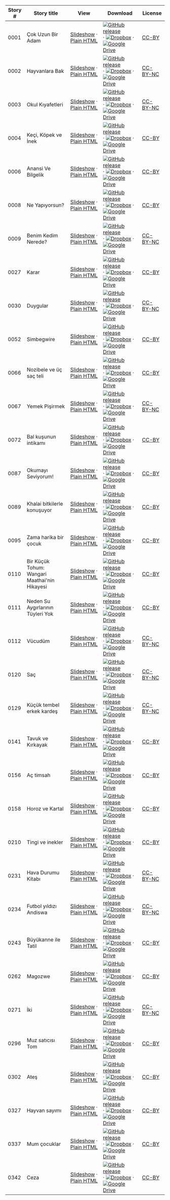 Story # | Story title | View | Download | License
-------- | -----------  |:-------:| ---------------- | -------
0001 | Çok Uzun Bir Adam | <a href="https://global-asp.github.io/stories/tr/0001_çok-uzun-bir-adam_slides.html" target="_blank">Slideshow</a> · [Plain HTML](https://global-asp.github.io/stories/tr/0001_çok-uzun-bir-adam.html) | [![GitHub release](https://cloud.githubusercontent.com/assets/9295750/9483128/0e089e5e-4b51-11e5-98ca-6da5cef156a7.png "GitHub release")]() · [![Dropbox](https://cloud.githubusercontent.com/assets/9295750/10150606/3f5ae2dc-65f5-11e5-8f63-841c51cc1cde.png "Dropbox")]() · [![Google Drive](https://cloud.githubusercontent.com/assets/9295750/9473522/1d6fdde4-4b10-11e5-98f5-aa6c6b04a08e.png "Google Drive")](https://drive.google.com/open?id=0B59ZADK9EsbsbXJHQjNEY1JkdlU) | [CC-BY](https://creativecommons.org/licenses/by/3.0/)
0002 | Hayvanlara Bak | <a href="https://global-asp.github.io/stories/tr/0002_hayvanlara-bak_slides.html" target="_blank">Slideshow</a> · [Plain HTML](https://global-asp.github.io/stories/tr/0002_hayvanlara-bak.html) | [![GitHub release](https://cloud.githubusercontent.com/assets/9295750/9483128/0e089e5e-4b51-11e5-98ca-6da5cef156a7.png "GitHub release")]() · [![Dropbox](https://cloud.githubusercontent.com/assets/9295750/10150606/3f5ae2dc-65f5-11e5-8f63-841c51cc1cde.png "Dropbox")]() · [![Google Drive](https://cloud.githubusercontent.com/assets/9295750/9473522/1d6fdde4-4b10-11e5-98f5-aa6c6b04a08e.png "Google Drive")](https://drive.google.com/open?id=0B59ZADK9EsbsbXJHQjNEY1JkdlU) | [CC-BY-NC](http://creativecommons.org/licenses/by-nc/3.0/)
0003 | Okul Kıyafetleri | <a href="https://global-asp.github.io/stories/tr/0003_okul-kıyafetleri_slides.html" target="_blank">Slideshow</a> · [Plain HTML](https://global-asp.github.io/stories/tr/0003_okul-kıyafetleri.html) | [![GitHub release](https://cloud.githubusercontent.com/assets/9295750/9483128/0e089e5e-4b51-11e5-98ca-6da5cef156a7.png "GitHub release")]() · [![Dropbox](https://cloud.githubusercontent.com/assets/9295750/10150606/3f5ae2dc-65f5-11e5-8f63-841c51cc1cde.png "Dropbox")]() · [![Google Drive](https://cloud.githubusercontent.com/assets/9295750/9473522/1d6fdde4-4b10-11e5-98f5-aa6c6b04a08e.png "Google Drive")](https://drive.google.com/open?id=0B59ZADK9EsbsbXJHQjNEY1JkdlU) | [CC-BY-NC](http://creativecommons.org/licenses/by-nc/3.0/)
0004 | Keçi, Köpek ve İnek | <a href="https://global-asp.github.io/stories/tr/0004_keçi-köpek-ve-i̇nek_slides.html" target="_blank">Slideshow</a> · [Plain HTML](https://global-asp.github.io/stories/tr/0004_keçi-köpek-ve-i̇nek.html) | [![GitHub release](https://cloud.githubusercontent.com/assets/9295750/9483128/0e089e5e-4b51-11e5-98ca-6da5cef156a7.png "GitHub release")]() · [![Dropbox](https://cloud.githubusercontent.com/assets/9295750/10150606/3f5ae2dc-65f5-11e5-8f63-841c51cc1cde.png "Dropbox")]() · [![Google Drive](https://cloud.githubusercontent.com/assets/9295750/9473522/1d6fdde4-4b10-11e5-98f5-aa6c6b04a08e.png "Google Drive")](https://drive.google.com/open?id=0B59ZADK9EsbsbXJHQjNEY1JkdlU) | [CC-BY](https://creativecommons.org/licenses/by/3.0/)
0006 | Anansi Ve Bilgelik | <a href="https://global-asp.github.io/stories/tr/0006_anansi-ve-bilgelik_slides.html" target="_blank">Slideshow</a> · [Plain HTML](https://global-asp.github.io/stories/tr/0006_anansi-ve-bilgelik.html) | [![GitHub release](https://cloud.githubusercontent.com/assets/9295750/9483128/0e089e5e-4b51-11e5-98ca-6da5cef156a7.png "GitHub release")]() · [![Dropbox](https://cloud.githubusercontent.com/assets/9295750/10150606/3f5ae2dc-65f5-11e5-8f63-841c51cc1cde.png "Dropbox")]() · [![Google Drive](https://cloud.githubusercontent.com/assets/9295750/9473522/1d6fdde4-4b10-11e5-98f5-aa6c6b04a08e.png "Google Drive")](https://drive.google.com/open?id=0B59ZADK9EsbsbXJHQjNEY1JkdlU) | [CC-BY](https://creativecommons.org/licenses/by/3.0/)
0008 | Ne Yapıyorsun? | <a href="https://global-asp.github.io/stories/tr/0008_ne-yapıyorsun_slides.html" target="_blank">Slideshow</a> · [Plain HTML](https://global-asp.github.io/stories/tr/0008_ne-yapıyorsun.html) | [![GitHub release](https://cloud.githubusercontent.com/assets/9295750/9483128/0e089e5e-4b51-11e5-98ca-6da5cef156a7.png "GitHub release")]() · [![Dropbox](https://cloud.githubusercontent.com/assets/9295750/10150606/3f5ae2dc-65f5-11e5-8f63-841c51cc1cde.png "Dropbox")]() · [![Google Drive](https://cloud.githubusercontent.com/assets/9295750/9473522/1d6fdde4-4b10-11e5-98f5-aa6c6b04a08e.png "Google Drive")](https://drive.google.com/open?id=0B59ZADK9EsbsbXJHQjNEY1JkdlU) | [CC-BY](https://creativecommons.org/licenses/by/3.0/)
0009 | Benim Kedim Nerede? | <a href="https://global-asp.github.io/stories/tr/0009_benim-kedim-nerede_slides.html" target="_blank">Slideshow</a> · [Plain HTML](https://global-asp.github.io/stories/tr/0009_benim-kedim-nerede.html) | [![GitHub release](https://cloud.githubusercontent.com/assets/9295750/9483128/0e089e5e-4b51-11e5-98ca-6da5cef156a7.png "GitHub release")]() · [![Dropbox](https://cloud.githubusercontent.com/assets/9295750/10150606/3f5ae2dc-65f5-11e5-8f63-841c51cc1cde.png "Dropbox")]() · [![Google Drive](https://cloud.githubusercontent.com/assets/9295750/9473522/1d6fdde4-4b10-11e5-98f5-aa6c6b04a08e.png "Google Drive")](https://drive.google.com/open?id=0B59ZADK9EsbsbXJHQjNEY1JkdlU) | [CC-BY-NC](http://creativecommons.org/licenses/by-nc/3.0/)
0027 | Karar | <a href="https://global-asp.github.io/stories/tr/0027_karar_slides.html" target="_blank">Slideshow</a> · [Plain HTML](https://global-asp.github.io/stories/tr/0027_karar.html) | [![GitHub release](https://cloud.githubusercontent.com/assets/9295750/9483128/0e089e5e-4b51-11e5-98ca-6da5cef156a7.png "GitHub release")]() · [![Dropbox](https://cloud.githubusercontent.com/assets/9295750/10150606/3f5ae2dc-65f5-11e5-8f63-841c51cc1cde.png "Dropbox")]() · [![Google Drive](https://cloud.githubusercontent.com/assets/9295750/9473522/1d6fdde4-4b10-11e5-98f5-aa6c6b04a08e.png "Google Drive")](https://drive.google.com/open?id=0B59ZADK9EsbsbXJHQjNEY1JkdlU) | [CC-BY](https://creativecommons.org/licenses/by/3.0/)
0030 | Duygular | <a href="https://global-asp.github.io/stories/tr/0030_duygular_slides.html" target="_blank">Slideshow</a> · [Plain HTML](https://global-asp.github.io/stories/tr/0030_duygular.html) | [![GitHub release](https://cloud.githubusercontent.com/assets/9295750/9483128/0e089e5e-4b51-11e5-98ca-6da5cef156a7.png "GitHub release")]() · [![Dropbox](https://cloud.githubusercontent.com/assets/9295750/10150606/3f5ae2dc-65f5-11e5-8f63-841c51cc1cde.png "Dropbox")]() · [![Google Drive](https://cloud.githubusercontent.com/assets/9295750/9473522/1d6fdde4-4b10-11e5-98f5-aa6c6b04a08e.png "Google Drive")](https://drive.google.com/open?id=0B59ZADK9EsbsbXJHQjNEY1JkdlU) | [CC-BY-NC](http://creativecommons.org/licenses/by-nc/3.0/)
0052 | Simbegwire | <a href="https://global-asp.github.io/stories/tr/0052_simbegwire_slides.html" target="_blank">Slideshow</a> · [Plain HTML](https://global-asp.github.io/stories/tr/0052_simbegwire.html) | [![GitHub release](https://cloud.githubusercontent.com/assets/9295750/9483128/0e089e5e-4b51-11e5-98ca-6da5cef156a7.png "GitHub release")]() · [![Dropbox](https://cloud.githubusercontent.com/assets/9295750/10150606/3f5ae2dc-65f5-11e5-8f63-841c51cc1cde.png "Dropbox")]() · [![Google Drive](https://cloud.githubusercontent.com/assets/9295750/9473522/1d6fdde4-4b10-11e5-98f5-aa6c6b04a08e.png "Google Drive")](https://drive.google.com/open?id=0B59ZADK9EsbsbXJHQjNEY1JkdlU) | [CC-BY](https://creativecommons.org/licenses/by/3.0/)
0066 | Nozibele ve üç saç teli | <a href="https://global-asp.github.io/stories/tr/0066_nozibele-ve-üç-saç-teli_slides.html" target="_blank">Slideshow</a> · [Plain HTML](https://global-asp.github.io/stories/tr/0066_nozibele-ve-üç-saç-teli.html) | [![GitHub release](https://cloud.githubusercontent.com/assets/9295750/9483128/0e089e5e-4b51-11e5-98ca-6da5cef156a7.png "GitHub release")]() · [![Dropbox](https://cloud.githubusercontent.com/assets/9295750/10150606/3f5ae2dc-65f5-11e5-8f63-841c51cc1cde.png "Dropbox")]() · [![Google Drive](https://cloud.githubusercontent.com/assets/9295750/9473522/1d6fdde4-4b10-11e5-98f5-aa6c6b04a08e.png "Google Drive")](https://drive.google.com/open?id=0B59ZADK9EsbsbXJHQjNEY1JkdlU) | [CC-BY](https://creativecommons.org/licenses/by/3.0/)
0067 | Yemek Pişirmek | <a href="https://global-asp.github.io/stories/tr/0067_yemek-pişirmek_slides.html" target="_blank">Slideshow</a> · [Plain HTML](https://global-asp.github.io/stories/tr/0067_yemek-pişirmek.html) | [![GitHub release](https://cloud.githubusercontent.com/assets/9295750/9483128/0e089e5e-4b51-11e5-98ca-6da5cef156a7.png "GitHub release")]() · [![Dropbox](https://cloud.githubusercontent.com/assets/9295750/10150606/3f5ae2dc-65f5-11e5-8f63-841c51cc1cde.png "Dropbox")]() · [![Google Drive](https://cloud.githubusercontent.com/assets/9295750/9473522/1d6fdde4-4b10-11e5-98f5-aa6c6b04a08e.png "Google Drive")](https://drive.google.com/open?id=0B59ZADK9EsbsbXJHQjNEY1JkdlU) | [CC-BY-NC](http://creativecommons.org/licenses/by-nc/3.0/)
0072 | Bal kuşunun intikamı | <a href="https://global-asp.github.io/stories/tr/0072_bal-kuşunun-intikamı_slides.html" target="_blank">Slideshow</a> · [Plain HTML](https://global-asp.github.io/stories/tr/0072_bal-kuşunun-intikamı.html) | [![GitHub release](https://cloud.githubusercontent.com/assets/9295750/9483128/0e089e5e-4b51-11e5-98ca-6da5cef156a7.png "GitHub release")]() · [![Dropbox](https://cloud.githubusercontent.com/assets/9295750/10150606/3f5ae2dc-65f5-11e5-8f63-841c51cc1cde.png "Dropbox")]() · [![Google Drive](https://cloud.githubusercontent.com/assets/9295750/9473522/1d6fdde4-4b10-11e5-98f5-aa6c6b04a08e.png "Google Drive")](https://drive.google.com/open?id=0B59ZADK9EsbsbXJHQjNEY1JkdlU) | [CC-BY](https://creativecommons.org/licenses/by/3.0/)
0087 | Okumayı Seviyorum! | <a href="https://global-asp.github.io/stories/tr/0087_okumayı-seviyorum_slides.html" target="_blank">Slideshow</a> · [Plain HTML](https://global-asp.github.io/stories/tr/0087_okumayı-seviyorum.html) | [![GitHub release](https://cloud.githubusercontent.com/assets/9295750/9483128/0e089e5e-4b51-11e5-98ca-6da5cef156a7.png "GitHub release")]() · [![Dropbox](https://cloud.githubusercontent.com/assets/9295750/10150606/3f5ae2dc-65f5-11e5-8f63-841c51cc1cde.png "Dropbox")]() · [![Google Drive](https://cloud.githubusercontent.com/assets/9295750/9473522/1d6fdde4-4b10-11e5-98f5-aa6c6b04a08e.png "Google Drive")](https://drive.google.com/open?id=0B59ZADK9EsbsbXJHQjNEY1JkdlU) | [CC-BY](https://creativecommons.org/licenses/by/3.0/)
0089 | Khalai bitkilerle konuşuyor | <a href="https://global-asp.github.io/stories/tr/0089_khalai-bitkilerle-konuşuyor_slides.html" target="_blank">Slideshow</a> · [Plain HTML](https://global-asp.github.io/stories/tr/0089_khalai-bitkilerle-konuşuyor.html) | [![GitHub release](https://cloud.githubusercontent.com/assets/9295750/9483128/0e089e5e-4b51-11e5-98ca-6da5cef156a7.png "GitHub release")]() · [![Dropbox](https://cloud.githubusercontent.com/assets/9295750/10150606/3f5ae2dc-65f5-11e5-8f63-841c51cc1cde.png "Dropbox")]() · [![Google Drive](https://cloud.githubusercontent.com/assets/9295750/9473522/1d6fdde4-4b10-11e5-98f5-aa6c6b04a08e.png "Google Drive")](https://drive.google.com/open?id=0B59ZADK9EsbsbXJHQjNEY1JkdlU) | [CC-BY](https://creativecommons.org/licenses/by/3.0/)
0095 | Zama harika bir çocuk | <a href="https://global-asp.github.io/stories/tr/0095_zama-harika-bir-çocuk_slides.html" target="_blank">Slideshow</a> · [Plain HTML](https://global-asp.github.io/stories/tr/0095_zama-harika-bir-çocuk.html) | [![GitHub release](https://cloud.githubusercontent.com/assets/9295750/9483128/0e089e5e-4b51-11e5-98ca-6da5cef156a7.png "GitHub release")]() · [![Dropbox](https://cloud.githubusercontent.com/assets/9295750/10150606/3f5ae2dc-65f5-11e5-8f63-841c51cc1cde.png "Dropbox")]() · [![Google Drive](https://cloud.githubusercontent.com/assets/9295750/9473522/1d6fdde4-4b10-11e5-98f5-aa6c6b04a08e.png "Google Drive")](https://drive.google.com/open?id=0B59ZADK9EsbsbXJHQjNEY1JkdlU) | [CC-BY](https://creativecommons.org/licenses/by/3.0/)
0110 | Bir Küçük Tohum: Wangari Maathai'nin Hikayesi | <a href="https://global-asp.github.io/stories/tr/0110_bir-küçük-tohum-wangari-maathainin-hikayesi_slides.html" target="_blank">Slideshow</a> · [Plain HTML](https://global-asp.github.io/stories/tr/0110_bir-küçük-tohum-wangari-maathainin-hikayesi.html) | [![GitHub release](https://cloud.githubusercontent.com/assets/9295750/9483128/0e089e5e-4b51-11e5-98ca-6da5cef156a7.png "GitHub release")]() · [![Dropbox](https://cloud.githubusercontent.com/assets/9295750/10150606/3f5ae2dc-65f5-11e5-8f63-841c51cc1cde.png "Dropbox")]() · [![Google Drive](https://cloud.githubusercontent.com/assets/9295750/9473522/1d6fdde4-4b10-11e5-98f5-aa6c6b04a08e.png "Google Drive")](https://drive.google.com/open?id=0B59ZADK9EsbsbXJHQjNEY1JkdlU) | [CC-BY](https://creativecommons.org/licenses/by/3.0/)
0111 | Neden Su Aygırlarının Tüyleri Yok | <a href="https://global-asp.github.io/stories/tr/0111_neden-su-aygırlarının-tüyleri-yok_slides.html" target="_blank">Slideshow</a> · [Plain HTML](https://global-asp.github.io/stories/tr/0111_neden-su-aygırlarının-tüyleri-yok.html) | [![GitHub release](https://cloud.githubusercontent.com/assets/9295750/9483128/0e089e5e-4b51-11e5-98ca-6da5cef156a7.png "GitHub release")]() · [![Dropbox](https://cloud.githubusercontent.com/assets/9295750/10150606/3f5ae2dc-65f5-11e5-8f63-841c51cc1cde.png "Dropbox")]() · [![Google Drive](https://cloud.githubusercontent.com/assets/9295750/9473522/1d6fdde4-4b10-11e5-98f5-aa6c6b04a08e.png "Google Drive")](https://drive.google.com/open?id=0B59ZADK9EsbsbXJHQjNEY1JkdlU) | [CC-BY](https://creativecommons.org/licenses/by/3.0/)
0112 | Vücudüm | <a href="https://global-asp.github.io/stories/tr/0112_vücudüm_slides.html" target="_blank">Slideshow</a> · [Plain HTML](https://global-asp.github.io/stories/tr/0112_vücudüm.html) | [![GitHub release](https://cloud.githubusercontent.com/assets/9295750/9483128/0e089e5e-4b51-11e5-98ca-6da5cef156a7.png "GitHub release")]() · [![Dropbox](https://cloud.githubusercontent.com/assets/9295750/10150606/3f5ae2dc-65f5-11e5-8f63-841c51cc1cde.png "Dropbox")]() · [![Google Drive](https://cloud.githubusercontent.com/assets/9295750/9473522/1d6fdde4-4b10-11e5-98f5-aa6c6b04a08e.png "Google Drive")](https://drive.google.com/open?id=0B59ZADK9EsbsbXJHQjNEY1JkdlU) | [CC-BY-NC](http://creativecommons.org/licenses/by-nc/3.0/)
0120 | Saç | <a href="https://global-asp.github.io/stories/tr/0120_saç_slides.html" target="_blank">Slideshow</a> · [Plain HTML](https://global-asp.github.io/stories/tr/0120_saç.html) | [![GitHub release](https://cloud.githubusercontent.com/assets/9295750/9483128/0e089e5e-4b51-11e5-98ca-6da5cef156a7.png "GitHub release")]() · [![Dropbox](https://cloud.githubusercontent.com/assets/9295750/10150606/3f5ae2dc-65f5-11e5-8f63-841c51cc1cde.png "Dropbox")]() · [![Google Drive](https://cloud.githubusercontent.com/assets/9295750/9473522/1d6fdde4-4b10-11e5-98f5-aa6c6b04a08e.png "Google Drive")](https://drive.google.com/open?id=0B59ZADK9EsbsbXJHQjNEY1JkdlU) | [CC-BY-NC](http://creativecommons.org/licenses/by-nc/3.0/)
0129 | Küçük tembel erkek kardeş | <a href="https://global-asp.github.io/stories/tr/0129_küçük-tembel-erkek-kardeş_slides.html" target="_blank">Slideshow</a> · [Plain HTML](https://global-asp.github.io/stories/tr/0129_küçük-tembel-erkek-kardeş.html) | [![GitHub release](https://cloud.githubusercontent.com/assets/9295750/9483128/0e089e5e-4b51-11e5-98ca-6da5cef156a7.png "GitHub release")]() · [![Dropbox](https://cloud.githubusercontent.com/assets/9295750/10150606/3f5ae2dc-65f5-11e5-8f63-841c51cc1cde.png "Dropbox")]() · [![Google Drive](https://cloud.githubusercontent.com/assets/9295750/9473522/1d6fdde4-4b10-11e5-98f5-aa6c6b04a08e.png "Google Drive")](https://drive.google.com/open?id=0B59ZADK9EsbsbXJHQjNEY1JkdlU) | [CC-BY-NC](http://creativecommons.org/licenses/by-nc/3.0/)
0141 | Tavuk ve Kırkayak | <a href="https://global-asp.github.io/stories/tr/0141_tavuk-ve-kırkayak_slides.html" target="_blank">Slideshow</a> · [Plain HTML](https://global-asp.github.io/stories/tr/0141_tavuk-ve-kırkayak.html) | [![GitHub release](https://cloud.githubusercontent.com/assets/9295750/9483128/0e089e5e-4b51-11e5-98ca-6da5cef156a7.png "GitHub release")]() · [![Dropbox](https://cloud.githubusercontent.com/assets/9295750/10150606/3f5ae2dc-65f5-11e5-8f63-841c51cc1cde.png "Dropbox")]() · [![Google Drive](https://cloud.githubusercontent.com/assets/9295750/9473522/1d6fdde4-4b10-11e5-98f5-aa6c6b04a08e.png "Google Drive")](https://drive.google.com/open?id=0B59ZADK9EsbsbXJHQjNEY1JkdlU) | [CC-BY](https://creativecommons.org/licenses/by/3.0/)
0156 | Aç timsah | <a href="https://global-asp.github.io/stories/tr/0156_aç-timsah_slides.html" target="_blank">Slideshow</a> · [Plain HTML](https://global-asp.github.io/stories/tr/0156_aç-timsah.html) | [![GitHub release](https://cloud.githubusercontent.com/assets/9295750/9483128/0e089e5e-4b51-11e5-98ca-6da5cef156a7.png "GitHub release")]() · [![Dropbox](https://cloud.githubusercontent.com/assets/9295750/10150606/3f5ae2dc-65f5-11e5-8f63-841c51cc1cde.png "Dropbox")]() · [![Google Drive](https://cloud.githubusercontent.com/assets/9295750/9473522/1d6fdde4-4b10-11e5-98f5-aa6c6b04a08e.png "Google Drive")](https://drive.google.com/open?id=0B59ZADK9EsbsbXJHQjNEY1JkdlU) | [CC-BY](https://creativecommons.org/licenses/by/3.0/)
0158 | Horoz ve Kartal | <a href="https://global-asp.github.io/stories/tr/0158_horoz-ve-kartal_slides.html" target="_blank">Slideshow</a> · [Plain HTML](https://global-asp.github.io/stories/tr/0158_horoz-ve-kartal.html) | [![GitHub release](https://cloud.githubusercontent.com/assets/9295750/9483128/0e089e5e-4b51-11e5-98ca-6da5cef156a7.png "GitHub release")]() · [![Dropbox](https://cloud.githubusercontent.com/assets/9295750/10150606/3f5ae2dc-65f5-11e5-8f63-841c51cc1cde.png "Dropbox")]() · [![Google Drive](https://cloud.githubusercontent.com/assets/9295750/9473522/1d6fdde4-4b10-11e5-98f5-aa6c6b04a08e.png "Google Drive")](https://drive.google.com/open?id=0B59ZADK9EsbsbXJHQjNEY1JkdlU) | [CC-BY](https://creativecommons.org/licenses/by/3.0/)
0210 | Tingi ve inekler | <a href="https://global-asp.github.io/stories/tr/0210_tingi-ve-inekler_slides.html" target="_blank">Slideshow</a> · [Plain HTML](https://global-asp.github.io/stories/tr/0210_tingi-ve-inekler.html) | [![GitHub release](https://cloud.githubusercontent.com/assets/9295750/9483128/0e089e5e-4b51-11e5-98ca-6da5cef156a7.png "GitHub release")]() · [![Dropbox](https://cloud.githubusercontent.com/assets/9295750/10150606/3f5ae2dc-65f5-11e5-8f63-841c51cc1cde.png "Dropbox")]() · [![Google Drive](https://cloud.githubusercontent.com/assets/9295750/9473522/1d6fdde4-4b10-11e5-98f5-aa6c6b04a08e.png "Google Drive")](https://drive.google.com/open?id=0B59ZADK9EsbsbXJHQjNEY1JkdlU) | [CC-BY](https://creativecommons.org/licenses/by/3.0/)
0231 | Hava Durumu Kitabı | <a href="https://global-asp.github.io/stories/tr/0231_hava-durumu-kitabı_slides.html" target="_blank">Slideshow</a> · [Plain HTML](https://global-asp.github.io/stories/tr/0231_hava-durumu-kitabı.html) | [![GitHub release](https://cloud.githubusercontent.com/assets/9295750/9483128/0e089e5e-4b51-11e5-98ca-6da5cef156a7.png "GitHub release")]() · [![Dropbox](https://cloud.githubusercontent.com/assets/9295750/10150606/3f5ae2dc-65f5-11e5-8f63-841c51cc1cde.png "Dropbox")]() · [![Google Drive](https://cloud.githubusercontent.com/assets/9295750/9473522/1d6fdde4-4b10-11e5-98f5-aa6c6b04a08e.png "Google Drive")](https://drive.google.com/open?id=0B59ZADK9EsbsbXJHQjNEY1JkdlU) | [CC-BY-NC](http://creativecommons.org/licenses/by-nc/3.0/)
0234 | Futbol yıldızı Andiswa | <a href="https://global-asp.github.io/stories/tr/0234_futbol-yıldızı-andiswa_slides.html" target="_blank">Slideshow</a> · [Plain HTML](https://global-asp.github.io/stories/tr/0234_futbol-yıldızı-andiswa.html) | [![GitHub release](https://cloud.githubusercontent.com/assets/9295750/9483128/0e089e5e-4b51-11e5-98ca-6da5cef156a7.png "GitHub release")]() · [![Dropbox](https://cloud.githubusercontent.com/assets/9295750/10150606/3f5ae2dc-65f5-11e5-8f63-841c51cc1cde.png "Dropbox")]() · [![Google Drive](https://cloud.githubusercontent.com/assets/9295750/9473522/1d6fdde4-4b10-11e5-98f5-aa6c6b04a08e.png "Google Drive")](https://drive.google.com/open?id=0B59ZADK9EsbsbXJHQjNEY1JkdlU) | [CC-BY-NC](http://creativecommons.org/licenses/by-nc/3.0/)
0243 | Büyükanne ile Tatil | <a href="https://global-asp.github.io/stories/tr/0243_büyükanne-ile-tatil_slides.html" target="_blank">Slideshow</a> · [Plain HTML](https://global-asp.github.io/stories/tr/0243_büyükanne-ile-tatil.html) | [![GitHub release](https://cloud.githubusercontent.com/assets/9295750/9483128/0e089e5e-4b51-11e5-98ca-6da5cef156a7.png "GitHub release")]() · [![Dropbox](https://cloud.githubusercontent.com/assets/9295750/10150606/3f5ae2dc-65f5-11e5-8f63-841c51cc1cde.png "Dropbox")]() · [![Google Drive](https://cloud.githubusercontent.com/assets/9295750/9473522/1d6fdde4-4b10-11e5-98f5-aa6c6b04a08e.png "Google Drive")](https://drive.google.com/open?id=0B59ZADK9EsbsbXJHQjNEY1JkdlU) | [CC-BY](https://creativecommons.org/licenses/by/3.0/)
0262 | Magozwe | <a href="https://global-asp.github.io/stories/tr/0262_magozwe_slides.html" target="_blank">Slideshow</a> · [Plain HTML](https://global-asp.github.io/stories/tr/0262_magozwe.html) | [![GitHub release](https://cloud.githubusercontent.com/assets/9295750/9483128/0e089e5e-4b51-11e5-98ca-6da5cef156a7.png "GitHub release")]() · [![Dropbox](https://cloud.githubusercontent.com/assets/9295750/10150606/3f5ae2dc-65f5-11e5-8f63-841c51cc1cde.png "Dropbox")]() · [![Google Drive](https://cloud.githubusercontent.com/assets/9295750/9473522/1d6fdde4-4b10-11e5-98f5-aa6c6b04a08e.png "Google Drive")](https://drive.google.com/open?id=0B59ZADK9EsbsbXJHQjNEY1JkdlU) | [CC-BY](https://creativecommons.org/licenses/by/3.0/)
0271 | İki | <a href="https://global-asp.github.io/stories/tr/0271_i̇ki_slides.html" target="_blank">Slideshow</a> · [Plain HTML](https://global-asp.github.io/stories/tr/0271_i̇ki.html) | [![GitHub release](https://cloud.githubusercontent.com/assets/9295750/9483128/0e089e5e-4b51-11e5-98ca-6da5cef156a7.png "GitHub release")]() · [![Dropbox](https://cloud.githubusercontent.com/assets/9295750/10150606/3f5ae2dc-65f5-11e5-8f63-841c51cc1cde.png "Dropbox")]() · [![Google Drive](https://cloud.githubusercontent.com/assets/9295750/9473522/1d6fdde4-4b10-11e5-98f5-aa6c6b04a08e.png "Google Drive")](https://drive.google.com/open?id=0B59ZADK9EsbsbXJHQjNEY1JkdlU) | [CC-BY-NC](http://creativecommons.org/licenses/by-nc/3.0/)
0296 | Muz satıcısı Tom | <a href="https://global-asp.github.io/stories/tr/0296_muz-satıcısı-tom_slides.html" target="_blank">Slideshow</a> · [Plain HTML](https://global-asp.github.io/stories/tr/0296_muz-satıcısı-tom.html) | [![GitHub release](https://cloud.githubusercontent.com/assets/9295750/9483128/0e089e5e-4b51-11e5-98ca-6da5cef156a7.png "GitHub release")]() · [![Dropbox](https://cloud.githubusercontent.com/assets/9295750/10150606/3f5ae2dc-65f5-11e5-8f63-841c51cc1cde.png "Dropbox")]() · [![Google Drive](https://cloud.githubusercontent.com/assets/9295750/9473522/1d6fdde4-4b10-11e5-98f5-aa6c6b04a08e.png "Google Drive")](https://drive.google.com/open?id=0B59ZADK9EsbsbXJHQjNEY1JkdlU) | [CC-BY](https://creativecommons.org/licenses/by/3.0/)
0302 | Ateş | <a href="https://global-asp.github.io/stories/tr/0302_ateş_slides.html" target="_blank">Slideshow</a> · [Plain HTML](https://global-asp.github.io/stories/tr/0302_ateş.html) | [![GitHub release](https://cloud.githubusercontent.com/assets/9295750/9483128/0e089e5e-4b51-11e5-98ca-6da5cef156a7.png "GitHub release")]() · [![Dropbox](https://cloud.githubusercontent.com/assets/9295750/10150606/3f5ae2dc-65f5-11e5-8f63-841c51cc1cde.png "Dropbox")]() · [![Google Drive](https://cloud.githubusercontent.com/assets/9295750/9473522/1d6fdde4-4b10-11e5-98f5-aa6c6b04a08e.png "Google Drive")](https://drive.google.com/open?id=0B59ZADK9EsbsbXJHQjNEY1JkdlU) | [CC-BY](https://creativecommons.org/licenses/by/3.0/)
0327 | Hayvan sayımı | <a href="https://global-asp.github.io/stories/tr/0327_hayvan-sayımı_slides.html" target="_blank">Slideshow</a> · [Plain HTML](https://global-asp.github.io/stories/tr/0327_hayvan-sayımı.html) | [![GitHub release](https://cloud.githubusercontent.com/assets/9295750/9483128/0e089e5e-4b51-11e5-98ca-6da5cef156a7.png "GitHub release")]() · [![Dropbox](https://cloud.githubusercontent.com/assets/9295750/10150606/3f5ae2dc-65f5-11e5-8f63-841c51cc1cde.png "Dropbox")]() · [![Google Drive](https://cloud.githubusercontent.com/assets/9295750/9473522/1d6fdde4-4b10-11e5-98f5-aa6c6b04a08e.png "Google Drive")](https://drive.google.com/open?id=0B59ZADK9EsbsbXJHQjNEY1JkdlU) | [CC-BY](https://creativecommons.org/licenses/by/3.0/)
0337 | Mum çocuklar | <a href="https://global-asp.github.io/stories/tr/0337_mum-çocuklar_slides.html" target="_blank">Slideshow</a> · [Plain HTML](https://global-asp.github.io/stories/tr/0337_mum-çocuklar.html) | [![GitHub release](https://cloud.githubusercontent.com/assets/9295750/9483128/0e089e5e-4b51-11e5-98ca-6da5cef156a7.png "GitHub release")]() · [![Dropbox](https://cloud.githubusercontent.com/assets/9295750/10150606/3f5ae2dc-65f5-11e5-8f63-841c51cc1cde.png "Dropbox")]() · [![Google Drive](https://cloud.githubusercontent.com/assets/9295750/9473522/1d6fdde4-4b10-11e5-98f5-aa6c6b04a08e.png "Google Drive")](https://drive.google.com/open?id=0B59ZADK9EsbsbXJHQjNEY1JkdlU) | [CC-BY](https://creativecommons.org/licenses/by/3.0/)
0342 | Ceza | <a href="https://global-asp.github.io/stories/tr/0342_ceza_slides.html" target="_blank">Slideshow</a> · [Plain HTML](https://global-asp.github.io/stories/tr/0342_ceza.html) | [![GitHub release](https://cloud.githubusercontent.com/assets/9295750/9483128/0e089e5e-4b51-11e5-98ca-6da5cef156a7.png "GitHub release")]() · [![Dropbox](https://cloud.githubusercontent.com/assets/9295750/10150606/3f5ae2dc-65f5-11e5-8f63-841c51cc1cde.png "Dropbox")]() · [![Google Drive](https://cloud.githubusercontent.com/assets/9295750/9473522/1d6fdde4-4b10-11e5-98f5-aa6c6b04a08e.png "Google Drive")](https://drive.google.com/open?id=0B59ZADK9EsbsbXJHQjNEY1JkdlU) | [CC-BY](https://creativecommons.org/licenses/by/3.0/)
